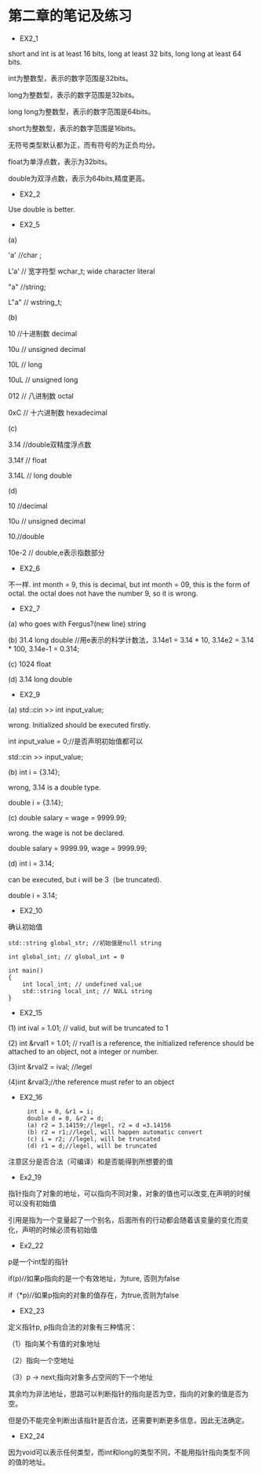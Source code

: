 # 第二章的笔记及练习
* EX2_1

short and int is at least 16 bits, long at least 32 bits, long long at least 64 bits.

int为整数型，表示的数字范围是32bits。

long为整数型，表示的数字范围是32bits。

long long为整数型，表示的数字范围是64bits。

short为整数型，表示的数字范围是16bits。

无符号类型默认都为正，而有符号的为正负均分。

float为单浮点数，表示为32bits。

double为双浮点数，表示为64bits,精度更高。

* EX2_2

Use double is better.

* EX2_5

(a) 

'a' //char ;

L'a' // 宽字符型 wchar_t; wide character literal

"a" //string;

L"a" // wstring_t;

(b)

10 //十进制数 decimal

10u // unsigned decimal

10L // long

10uL // unsigned long

012 // 八进制数 octal

0xC // 十六进制数 hexadecimal

(c)

3.14 //double双精度浮点数

3.14f // float

3.14L // long double

(d)

10 //decimal

10u // unsigned decimal

10.//double 

10e-2 // double,e表示指数部分

* EX2_6

不一样. int month = 9, this is decimal, but int month = 09, this is the form of octal. the octal does not have the number 9, so it is wrong.

* EX2_7

(a) who goes with Fergus?(new line) string

(b) 31.4 long double //用e表示的科学计数法，3.14e1 = 3.14 * 10, 3.14e2 = 3.14 * 100, 3.14e-1 = 0.314;

(c) 1024 float

(d) 3.14 long double

* EX2_9

(a) std::cin >> int input_value;

wrong. Initialized should be executed firstly.

int input_value = 0;//是否声明初始值都可以

std::cin >> input_value;

(b) int i = {3.14};

wrong, 3.14 is a double type.

double i = {3.14};

(c) double salary = wage = 9999.99;

wrong. the wage is not be declared.

double salary = 9999.99, wage = 9999.99;

(d) int i = 3.14;

can be executed, but i will be 3（be truncated).

double i = 3.14;

* EX2_10

确认初始值

    std::string global_str; //初始值是null string

    int global_int; // global_int = 0

    int main()
    {
	    int local_int; // undefined val;ue
	    std::string local_int; // NULL string
    }

* EX2_15

(1) int ival = 1.01; // valid, but will be truncated to 1

(2) int &rval1 = 1.01; // rval1 is a reference, the initialized reference should be attached to an object, not a integer or number.

(3)int &rval2 = ival; //legel

(4)int &rval3;//the reference must refer to an object

* EX2_16


	    int i = 0, &r1 = i;
	    double d = 0, &r2 = d;
	    (a) r2 = 3.14159;//legel, r2 = d =3.14156
	    (b) r2 = r1;//legel, will happen automatic convert
	    (c) i = r2; //legel, will be truncated
	    (d) r1 = d;//legel, will be truncated
	    
注意区分是否合法（可编译）和是否能得到所想要的值

* Ex2_19

指针指向了对象的地址，可以指向不同对象，对象的值也可以改变,在声明的时候可以没有初始值

引用是指为一个变量起了一个别名，后面所有的行动都会随着该变量的变化而变化，声明的时候必须有初始值

* Ex2_22

p是一个int型的指针

if(p)//如果p指向的是一个有效地址，为ture, 否则为false

if（*p)//如果p指向的对象的值存在，为true,否则为false

* EX2_23

定义指针p, p指向合法的对象有三种情况：

（1）指向某个有值的对象地址

（2）指向一个空地址

（3）p -> next;指向对象多占空间的下一个地址

其余均为非法地址，思路可以判断指针的指向是否为空，指向的对象的值是否为空。

但是仍不能完全判断出该指针是否合法，还需要判断更多信息，因此无法确定。

* EX2_24

因为void可以表示任何类型，而int和long的类型不同，不能用指针指向类型不同的值的地址。



	